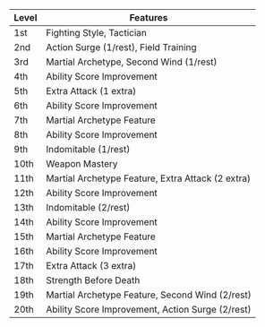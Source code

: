 | Level | Features                                          |
|-------|---------------------------------------------------|
| 1st   | Fighting Style, Tactician                         |
| 2nd   | Action Surge (1/rest), Field Training             |
| 3rd   | Martial Archetype, Second Wind (1/rest)           |
| 4th   | Ability Score Improvement                         |
| 5th   | Extra Attack (1 extra)                            |
| 6th   | Ability Score Improvement                         |
| 7th   | Martial Archetype Feature                         |
| 8th   | Ability Score Improvement                         |
| 9th   | Indomitable (1/rest)                              |
| 10th  | Weapon Mastery                                    |
| 11th  | Martial Archetype Feature, Extra Attack (2 extra) |
| 12th  | Ability Score Improvement                         |
| 13th  | Indomitable (2/rest)                              |
| 14th  | Ability Score Improvement                         |
| 15th  | Martial Archetype Feature                         |
| 16th  | Ability Score Improvement                         |
| 17th  | Extra Attack (3 extra)                            |
| 18th  | Strength Before Death                             |
| 19th  | Martial Archetype Feature, Second Wind (2/rest)   |
| 20th  | Ability Score Improvement, Action Surge (2/rest)  |

<!--

-<< CHANGES >>-
Low Levels:
- Survivability lowered.
	- *Second Wind* comes online @lv3.
	- @lv1, default armor equipment is lowered to worst-tier.
- Versatility increased.
	- Added a weak-yet-flavorful ability, *Field Training*.
	- A choice of bonus actions in vein of *Cunning Action*.
	- Search makes sense--seeing order among chaos.
	- Stabilize shows for basic field medicine training.
	- Socialize allows for trope-y battle dialogues.
- Power increased.
	- Rules for offhand attacks are heavily buffed.
	- While weak, *Tactician* allows for heavier-hitting.
	- The biggest buff is Action Surge:
		it includes an additional bonus action and reaction.
- Buffs (big and small) are a huge deal at these levels.

Mid Levels:
- Survivability raised.
	- @lv3, *Second Wind* starts weaker, but becomes stronger.
	- It has twice-as-fast scaling for each fighter level.
	- @lv9, *Indomitable* is a short-rest ability now.
	- Buffed -- allows for an auto-dodge of an attack/save.
	- Its basically legendary resistance.
- Power Increased.
	- Tactician starts to ramp up by @lv5.
	- -X accuracy for +X damage is big if you know target AC.
	- Like old great-weapon master, except that was gutted.

-<< TODO >>-
- Receive feedback from peers
- Playtest Fighter in groups
- Spell & Grammar proof-reading

-<< COMMENTARY >>-
- Wanted to keep fighter feeling basically the same.
- Gave fighter a few more options to buff them flavorfully.
- Very few nerfs for fighter, compared to buffs.
	- Primarily, just Dexterity-Based fighting was nerfed.
	- Many buffs for weapon-based combat in any class.
	- Fighter feels these buffs the most, though.

-->
